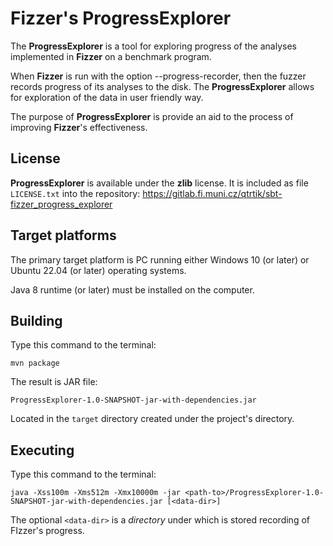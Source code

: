# **Fizzer's ProgressExplorer**

The **ProgressExplorer** is a tool for exploring progress of the analyses
implemented in **Fizzer** on a benchmark program.

When **Fizzer** is run with the option --progress-recorder, then the fuzzer
records progress of its analyses to the disk. The **ProgressExplorer** allows
for exploration of the data in user friendly way. 

The purpose of **ProgressExplorer** is provide an aid to the process of
improving **Fizzer**'s effectiveness.

## License

**ProgressExplorer** is available under the **zlib** license. It is included as
file `LICENSE.txt` into the repository:
https://gitlab.fi.muni.cz/qtrtik/sbt-fizzer_progress_explorer

## Target platforms

The primary target platform is PC running either Windows 10 (or later) or Ubuntu
22.04 (or later) operating systems.

Java 8 runtime (or later) must be installed on the computer.

## Building

Type this command to the terminal:
```
mvn package
```
The result is JAR file:
```
ProgressExplorer-1.0-SNAPSHOT-jar-with-dependencies.jar
```
Located in the `target` directory created under the project's directory.

## Executing

Type this command to the terminal:
```
java -Xss100m -Xms512m -Xmx10000m -jar <path-to>/ProgressExplorer-1.0-SNAPSHOT-jar-with-dependencies.jar [<data-dir>]
```
The optional `<data-dir>` is a *directory* under which is stored recording of
FIzzer's progress.